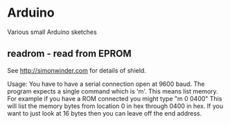 # Arduino
Various small Arduino sketches

## readrom - read from EPROM
See http://simonwinder.com for details of shield.

Usage: You have to have a serial connection open at 9600 baud. The program expects a single command which is 'm'. This means list memory. For example if you have a ROM connected you might type "m 0 0400" This will list the memory bytes from location 0 in hex through 0400 in hex. If you want to just look at 16 bytes then you can leave off the end address.


